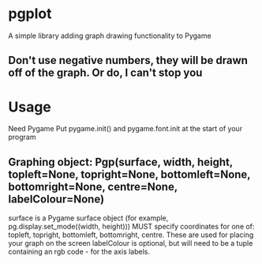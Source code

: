# pgplot
 A simple library adding graph drawing functionality to Pygame

## Don't use negative numbers, they will be drawn off of the graph. Or do, I can't stop you

# Usage
Need Pygame
Put pygame.init() and pygame.font.init at the start of your program

## Graphing object: Pgp(surface, width, height, topleft=None, topright=None, bottomleft=None, bottomright=None, centre=None, labelColour=None)
surface is a Pygame surface object (for example, pg.display.set_mode((width, height)))
MUST specify coordinates for one of: topleft, topright, bottomleft, bottomright, centre. These are used for placing your graph on the screen
labelColour is optional, but will need to be a tuple containing an rgb code - for the axis labels.
